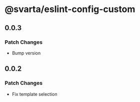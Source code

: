 # @svarta/eslint-config-custom

## 0.0.3

### Patch Changes

- Bump version

## 0.0.2

### Patch Changes

- Fix template selection
